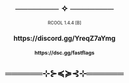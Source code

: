 <h1 align=center>─────── ✧ ───────</h1>
<center>RCOOL 1.4.4 [B]</center>
<h2 align=center>https://discord.gg/YreqZ7aYmg</h6>
<h3 align=center>https://dsc.gg/fastflags</h6>
<h1 align=center>══════⊹⊱≼≽⊰⊹══════</h1>
